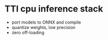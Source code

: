 # TTI cpu inference stack

* port models to ONNX and compile
* quantize weights, low precision
* zero off-loading
